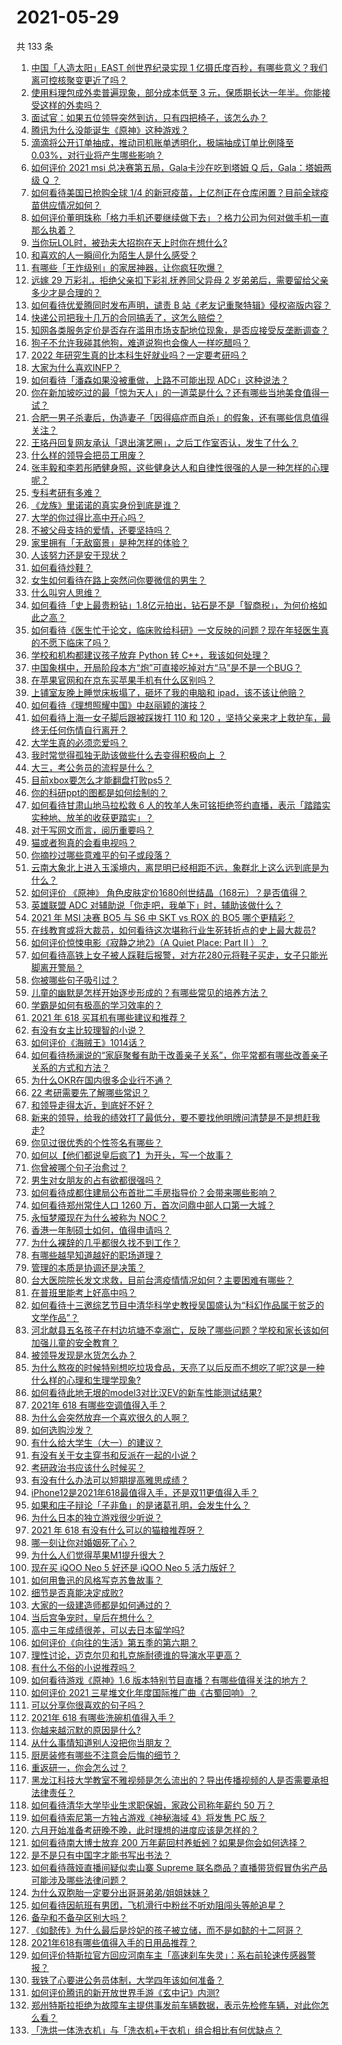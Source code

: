 # 2021-05-29

共 133 条

<!-- BEGIN -->
<!-- 最后更新时间 Sat May 29 2021 16:47:58 GMT+0800 (China Standard Time) -->

1. [中国「人造太阳」EAST 创世界纪录实现 1
   亿摄氏度百秒，有哪些意义？我们离可控核聚变更近了吗？](https://www.zhihu.com/question/461890685)
2. [使用料理包成外卖普遍现象，部分成本低至 3
   元，保质期长达一年半。你能接受这样的外卖吗？](https://www.zhihu.com/question/461747523)
3. [面试官：如果五位领导突然到访，只有四把椅子，该怎么办？](https://www.zhihu.com/question/456412666)
4. [腾讯为什么没能诞生《原神》这种游戏？](https://www.zhihu.com/question/461277286)
5. [滴滴将公开订单抽成，推动司机账单透明化，极端抽成订单比例降至
   0.03%，对行业将产生哪些影响？](https://www.zhihu.com/question/461562442)
6. [如何评价 2021 msi 总决赛第五局，Gala卡沙在吃到塔姆 Q 后，Gala：塔姆两级 Q
   ？](https://www.zhihu.com/question/461780557)
7. [如何看待美国已抢购全球 1/4
   的新冠疫苗，上亿剂正在仓库闲置？目前全球疫苗供应情况如何？](https://www.zhihu.com/question/460152630)
8. [如何评价董明珠称「格力手机还要继续做下去」？格力公司为何对做手机一直那么执着？](https://www.zhihu.com/question/461458064)
9. [当你玩LOL时，被劲夫大招抱在天上时你在想什么?](https://www.zhihu.com/question/461534135)
10. [和喜欢的人一瞬间化为陌生人是什么感受？](https://www.zhihu.com/question/459630249)
11. [有哪些「王炸级别」的家居神器，让你疯狂吹爆？](https://www.zhihu.com/question/434514475)
12. [远嫁 29 万彩礼，拒绝父亲扣下彩礼抚养同父异母 2
    岁弟弟后，需要留给父亲多少才是合理的？](https://www.zhihu.com/question/461285207)
13. [如何看待优爱腾同时发布声明，谴责 B
    站《老友记重聚特辑》侵权盗版内容？](https://www.zhihu.com/question/461879768)
14. [快递公司把我十几万的合同搞丢了，这怎么赔偿？](https://www.zhihu.com/question/374980406)
15. [知网各类服务定价是否存在滥用市场支配地位现象，是否应接受反垄断调查？](https://www.zhihu.com/question/461638628)
16. [狗子不允许我碰其他狗，难道说狗也会像人一样吃醋吗？](https://www.zhihu.com/question/461721289)
17. [2022 年研究生真的比本科生好就业吗？一定要考研吗？](https://www.zhihu.com/question/461310407)
18. [大家为什么喜欢INFP？](https://www.zhihu.com/question/459248603)
19. [如何看待「潘森如果没被重做，上路不可能出现 ADC」这种说法？](https://www.zhihu.com/question/457008736)
20. [你在新加坡吃过的最「惊为天人」的一道菜是什么？还有哪些当地美食值得一试？](https://www.zhihu.com/question/460654147)
21. [合肥一男子杀妻后，伪造妻子「因得癌症而自杀」的假象，还有哪些信息值得关注？](https://www.zhihu.com/question/461886353)
22. [王珞丹回复网友承认「退出演艺圈」，之后工作室否认，发生了什么？](https://www.zhihu.com/question/461310414)
23. [什么样的领导会把员工用废？](https://www.zhihu.com/question/456420261)
24. [张丰毅和李若彤晒健身照，这些健身达人和自律性很强的人是一种怎样的心理呢？](https://www.zhihu.com/question/459415948)
25. [专科考研有多难？](https://www.zhihu.com/question/41125965)
26. [《龙族》里诺诺的真实身份到底是谁？](https://www.zhihu.com/question/40568999)
27. [大学的你过得比高中开心吗？](https://www.zhihu.com/question/460249323)
28. [不被父母支持的爱情，还要坚持吗？](https://www.zhihu.com/question/461036682)
29. [家里拥有「无敌窗景」是种怎样的体验？](https://www.zhihu.com/question/459289624)
30. [人该努力还是安于现状？](https://www.zhihu.com/question/459993654)
31. [如何看待炒鞋？](https://www.zhihu.com/question/318553258)
32. [女生如何看待在路上突然问你要微信的男生？](https://www.zhihu.com/question/320105658)
33. [什么叫穷人思维？](https://www.zhihu.com/question/458970752)
34. [如何看待「史上最贵粉钻」1.8亿元拍出，钻石是不是「智商税」，为何价格如此之高？](https://www.zhihu.com/question/461615316)
35. [如何看待《医生忙于论文，临床败给科研》一文反映的问题？现在年轻医生真的不愿下临床了吗？](https://www.zhihu.com/question/461624396)
36. [学校和机构都建议孩子放弃 Python 转
    C++，我该如何处理？](https://www.zhihu.com/question/460432138)
37. [中国象棋中，开局阶段本方“炮”可直接吃掉对方“马”是不是一个BUG？](https://www.zhihu.com/question/41478929)
38. [在苹果官网和在京东买苹果手机有什么区别吗？](https://www.zhihu.com/question/381430800)
39. [上铺室友晚上睡觉床板塌了，砸坏了我的电脑和
    ipad，该不该让他赔？](https://www.zhihu.com/question/460572374)
40. [如何看待《理想照耀中国》中赵丽颖的演技？](https://www.zhihu.com/question/461761569)
41. [如何看待上海一女子脚后跟被踩拨打 110 和 120
    ，坚持父亲来才上救护车，最终无任何伤情自行离开？](https://www.zhihu.com/question/461492198)
42. [大学生真的必须恋爱吗？](https://www.zhihu.com/question/460593007)
43. [我时常觉得孤独无助该做些什么去变得积极向上 ？](https://www.zhihu.com/question/460648517)
44. [大三，考公务员的流程是什么？](https://www.zhihu.com/question/421404115)
45. [目前xbox要怎么才能翻盘打败ps5？](https://www.zhihu.com/question/461868548)
46. [你的科研ppt的图都是如何绘制的？](https://www.zhihu.com/question/353575061)
47. [如何看待甘肃山地马拉松救 6
    人的牧羊人朱可铭拒绝签约直播，表示「踏踏实实种地、放羊的收获更踏实」？](https://www.zhihu.com/question/461751615)
48. [对于写网文而言，阅历重要吗？](https://www.zhihu.com/question/454727444)
49. [猫或者狗真的会看电视吗？](https://www.zhihu.com/question/31559547)
50. [你摘抄过哪些意难平的句子或段落？](https://www.zhihu.com/question/430494155)
51. [云南大象北上进入玉溪境内，离昆明已经相距不远，象群北上这么远到底是为什么？](https://www.zhihu.com/question/461780294)
52. [如何评价 《原神》
    角色皮肤定价1680创世结晶（168元）？是否值得？](https://www.zhihu.com/question/461933175)
53. [英雄联盟 ADC 对辅助说「你走吧，我单下」时，辅助该做什么？](https://www.zhihu.com/question/461571906)
54. [2021 年 MSI 决赛 BO5 与 S6 中 SKT vs ROX 的 BO5
    哪个更精彩？](https://www.zhihu.com/question/461317945)
55. [在线教育或将大裁员，如何看待这次堪称行业生死转折点的史上最大裁员?](https://www.zhihu.com/question/461837840)
56. [如何评价惊悚电影《寂静之地2》（A Quiet Place: Part II
    ）？](https://www.zhihu.com/question/370601326)
57. [如何看待高铁上女子被人踩鞋后报警，对方花280元将鞋子买走，女子只能光脚离开警局？](https://www.zhihu.com/question/461397187)
58. [你被哪些句子吸引过？](https://www.zhihu.com/question/459118104)
59. [儿童的幽默是怎样开始逐步形成的？有哪些常见的培养方法？](https://www.zhihu.com/question/21925549)
60. [学霸是如何有极高的学习效率的？](https://www.zhihu.com/question/366475943)
61. [2021 年 618 买耳机有哪些建议和推荐？](https://www.zhihu.com/question/461465871)
62. [有没有女主比较理智的小说？](https://www.zhihu.com/question/364191258)
63. [如何评价《海贼王》1014话？](https://www.zhihu.com/question/461557016)
64. [如何看待杨澜说的“家庭聚餐有助于改善亲子关系”，你平常都有哪些改善亲子关系的方式和方法？](https://www.zhihu.com/question/461641332)
65. [为什么OKR在国内很多企业行不通？](https://www.zhihu.com/question/275003705)
66. [22 考研需要先了解哪些常识？](https://www.zhihu.com/question/461846241)
67. [和领导走得太近，到底好不好？](https://www.zhihu.com/question/435265697)
68. [新来的领导，给我的绩效打了最低分，要不要找他明牌问清楚是不是想赶我走?](https://www.zhihu.com/question/454250798)
69. [你见过很优秀的个性签名有哪些？](https://www.zhihu.com/question/265584312)
70. [如何以【他们都说皇后疯了】为开头，写一个故事？](https://www.zhihu.com/question/402735460)
71. [你曾被哪个句子治愈过？](https://www.zhihu.com/question/454759562)
72. [男生对女朋友的占有欲都很强吗？](https://www.zhihu.com/question/332142062)
73. [如何看待成都住建局公布首批二手房指导价？会带来哪些影响？](https://www.zhihu.com/question/461860619)
74. [如何看待郑州常住人口 1260 万，首次问鼎中部人口第一大城？](https://www.zhihu.com/question/461641467)
75. [永恒梦魇现在为什么被称为 NOC？](https://www.zhihu.com/question/282834520)
76. [香港一年制硕士如何，值得申请吗？](https://www.zhihu.com/question/328725210)
77. [为什么裸辞的几乎都很久找不到工作？](https://www.zhihu.com/question/430872977)
78. [有哪些越早知道越好的职场道理？](https://www.zhihu.com/question/440192492)
79. [管理的本质是协调还是决策？](https://www.zhihu.com/question/453320234)
80. [台大医院院长发文求救，目前台湾疫情情况如何？主要困难有哪些？](https://www.zhihu.com/question/461718906)
81. [在普班里能考上好高中吗？](https://www.zhihu.com/question/461217311)
82. [如何看待十三邀综艺节目中清华科学史教授吴国盛认为“科幻作品属于贫乏的文学作品”？](https://www.zhihu.com/question/461687691)
83. [河北献县五名孩子在村边坑塘不幸溺亡，反映了哪些问题？学校和家长该如何加强儿童的安全教育？](https://www.zhihu.com/question/460922649)
84. [被领导发现是水货怎么办？](https://www.zhihu.com/question/449779149)
85. [为什么熬夜的时候特别想吃垃圾食品，天亮了以后反而不想吃了呢?这是一种什么样的心理和生理学现象?](https://www.zhihu.com/question/461602496)
86. [如何看待此地无垠的model3对比汉EV的新车性能测试结果?](https://www.zhihu.com/question/461659083)
87. [2021年 618 有哪些空调值得入手？](https://www.zhihu.com/question/457255328)
88. [为什么会突然放弃一个喜欢很久的人啊？](https://www.zhihu.com/question/460720687)
89. [如何选购沙发？](https://www.zhihu.com/question/21234862)
90. [有什么给大学生（大一）的建议？](https://www.zhihu.com/question/454325478)
91. [有没有关于女主穿书和反派在一起的小说？](https://www.zhihu.com/question/373863774)
92. [考研政治书应该什么时候买？](https://www.zhihu.com/question/454824118)
93. [有没有什么办法可以短期提高雅思成绩？](https://www.zhihu.com/question/428867238)
94. [iPhone12是2021年618最值得入手，还是双11更值得入手？](https://www.zhihu.com/question/457788834)
95. [如果和庄子辩论「子非鱼」的是诸葛孔明，会发生什么？](https://www.zhihu.com/question/37365778)
96. [为什么日本的独立游戏很少听说？](https://www.zhihu.com/question/461643976)
97. [2021 年 618 有没有什么可以的猫粮推荐呀？](https://www.zhihu.com/question/455949023)
98. [哪一刻让你对婚姻死了心？](https://www.zhihu.com/question/311171163)
99. [为什么人们觉得苹果M1提升很大？](https://www.zhihu.com/question/461342293)
100. [现在买 iQOO Neo 5 好还是 iQOO Neo 5
     活力版好？](https://www.zhihu.com/question/459079821)
101. [如何用鲁迅的风格写克苏鲁故事？](https://www.zhihu.com/question/68136237)
102. [细节是否真能决定成败?](https://www.zhihu.com/question/461706209)
103. [大家的一级建造师都是如何通过的？](https://www.zhihu.com/question/446875392)
104. [当后宫争宠时，皇后在想什么？](https://www.zhihu.com/question/453175790)
105. [高中三年成绩很差，可以去日本留学吗?](https://www.zhihu.com/question/455422060)
106. [如何评价《向往的生活》第五季的第六期？](https://www.zhihu.com/question/461905165)
107. [理性讨论，迈克尔贝和扎克施耐德谁的导演水平更高？](https://www.zhihu.com/question/461544127)
108. [有什么不俗的小说推荐吗？](https://www.zhihu.com/question/433483283)
109. [如何看待游戏《原神》1.6
     版本特别节目直播？有哪些值得关注的地方？](https://www.zhihu.com/question/461839789)
110. [如何评价 2021 三星堆文化年度国际推广曲《古蜀回响》？](https://www.zhihu.com/question/461933253)
111. [可以分享你很喜欢的句子吗？](https://www.zhihu.com/question/455721542)
112. [2021年 618 有哪些洗碗机值得入手？](https://www.zhihu.com/question/457255383)
113. [你越来越沉默的原因是什么?](https://www.zhihu.com/question/412546017)
114. [从什么事情知道别人没把你当朋友？](https://www.zhihu.com/question/360519545)
115. [厨房装修有哪些不注意会后悔的细节？](https://www.zhihu.com/question/340540614)
116. [重返研一，你会怎么过？](https://www.zhihu.com/question/351675467)
117. [黑龙江科技大学教室不雅视频是怎么流出的？导出传播视频的人是否需要承担法律责任？](https://www.zhihu.com/question/461646094)
118. [如何看待清华大学毕业生求职保姆，家政公司称年薪约 50 万？](https://www.zhihu.com/question/461763906)
119. [如何看待索尼第一方独占游戏《神秘海域 4》将发售 PC 版？](https://www.zhihu.com/question/461623742)
120. [六月开始准备考研晚不晚，此时理想的进度应该是怎样的？](https://www.zhihu.com/question/397607227)
121. [如何看待南大博士放弃 200
     万年薪回村养蚯蚓？如果是你会如何选择？](https://www.zhihu.com/question/461644691)
122. [是不是只有中国字才能书写出书法？](https://www.zhihu.com/question/453735972)
123. [如何看待薇娅直播间疑似卖山寨 Supreme
     联名商品？直播带货假冒伪劣产品可能涉及哪些法律问题？](https://www.zhihu.com/question/460636279)
124. [为什么双胞胎一定要分出哥哥弟弟/姐姐妹妹？](https://www.zhihu.com/question/40577784)
125. [如何看待因航班有男团，飞机滑行中粉丝不听劝阻闯头等舱追星？](https://www.zhihu.com/question/461634572)
126. [备孕和不备孕区别大吗？](https://www.zhihu.com/question/438113905)
127. [《如懿传》为什么最后是炩妃的孩子被立储，而不是如懿的十二阿哥？](https://www.zhihu.com/question/400574419)
128. [2021年618有哪些值得入手的日用品推荐？](https://www.zhihu.com/question/460708555)
129. [如何评价特斯拉官方回应河南车主「高速刹车失灵」：系右前轮速传感器警报？](https://www.zhihu.com/question/461826911)
130. [我铁了心要进公务员体制，大学四年该如何准备？](https://www.zhihu.com/question/445991615)
131. [如何评价腾讯的新开放世界手游《玄中记》内测?](https://www.zhihu.com/question/460514093)
132. [郑州特斯拉拒绝为故障车主提供事发前车辆数据，表示先检修车辆，对此你怎么看？](https://www.zhihu.com/question/461683066)
133. [「洗烘一体洗衣机」与「洗衣机+干衣机」组合相比有何优缺点？](https://www.zhihu.com/question/22223247)

<!-- END -->
